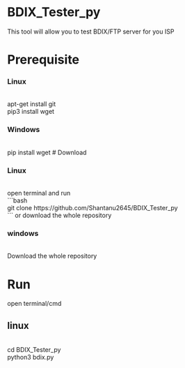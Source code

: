 # BDIX_Tester_py
This tool will allow you to test BDIX/FTP server for you ISP


# Prerequisite
   <h3>Linux</h3><br>
    apt-get install git<br>
    pip3 install wget
   
   <h3>Windows</h3><br>
   pip install wget
# Download
   <h3>Linux</h3><br>
   open terminal and run<br>
   ```bash<br>
   git clone https://github.com/Shantanu2645/BDIX_Tester_py<br>
   ```
   or download the whole repository
   
   <h3>windows</h3><br>
   Download the whole repository
   
 # Run
   open terminal/cmd
   
   <h2>linux</h2><br>
   cd BDIX_Tester_py<br>
   python3 bdix.py
   
   
   
   
  

